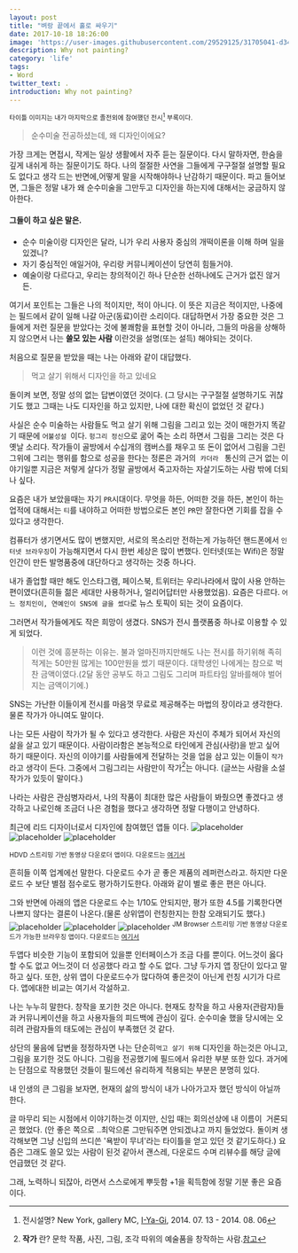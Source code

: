```yaml
---
layout: post
title: "벼랑 끝에서 홀로 싸우기"
date: 2017-10-18 18:26:00
image: 'https://user-images.githubusercontent.com/29529125/31705041-d344fc48-b41e-11e7-8c8a-c599a103b2e2.jpg'
description: Why not painting?
category: 'life'
tags:
- Word
twitter_text: .
introduction: Why not painting?
---
```


<sup>타이틀 이미지는 내가 마지막으로 졸전외에 참여했던 전시[^mc-gallery] 부록이다. </sup>

> 순수미술 전공하셨는데, 왜 디자인이에요? 

가장 크게는 면접시, 작게는 일상 생활에서 자주 듣는 질문이다. 
다시 말하자면, 한숨을 깊게 내쉬게 하는 질문이기도 하다. 
나의 절절한 사연을 그들에게 구구절절 설명할 필요도 없다고 생각 드는 반면에,어떻게 말을 시작해야하나 난감하기 때문이다.
파고 들어보면, 그들은 정말 내가 왜 순수미술을 그만두고 디자인을 하는지에 대해서는 궁금하지 않아한다.

#### 그들이 하고 싶은 말은.
- 순수 미술이랑 디자인은 달라, 니가 우리 사용자 중심의 개떡이론을 이해 하며 일을 있겠니?
- 자기 중심적인 애일거야, 우리랑 커뮤니케이션이 당연히 힘들거야.
- 예술이랑 다르다고, 우리는 창의적이긴 하나 단순한 선하나에도 근거가 없진 않거든.

여기서 포인트는 그들은 나의 적이지만, 적이 아니다. 이 뜻은 지금은 적이지만, 나중에는 필드에서 같이 일해 나갈 아군(동료)이란 소리이다.
대답하면서 가장 중요한 것은 그들에게 저런 질문을 받았다는 것에 불쾌함을 표현할 것이 아니라, 그들의 마음을 상해하지 않으면서 나는 **쓸모 있는 사람** 이란것을 설명(또는 설득) 해야되는 것이다.

처음으로 질문을 받았을 때는 나는 아래와 같이 대답했다.
> 먹고 살기 위해서 디자인을 하고 있네요

돌이켜 보면, 정말 성의 없는 답변이였던 것이다. (그 당시는 구구절절 설명하기도 귀찮기도 했고 그때는 나도 디자인을 하고 있지만, 나에 대한 확신이 없었던 것 같다.)

사실은 순수 미술하는 사람들도 먹고 살기 위해 그림을 그리고 있는 것이 매한가지 똑같기 때문에 `어불성설 `이다. `헝그리 정신`으로 굶어 죽는 소리 하면서 그림을 그리는 것은 다 옛날 소리다. 작가들이 골방에서 수십개의 캠버스를 채우고 또 돈이 없어서 그림을 그린 그위에 그리는 행위를 함으로 성공을 한다는 정론은 과거의  `카더라 ` 통신의 근거 없는 이야기일뿐 지금은 저렇게 살다가 정말 골방에서 죽고자하는 자살기도하는 사람 밖에 더되나 싶다.

요즘은 내가 보았을때는 자기 `PR`시대이다. 무엇을 하든, 어떠한 것을 하든, 본인이 하는 업적에 대해서는 `티`를 내야하고 어떠한 방법으로든 본인 `PR`만 잘한다면 기회를 잡을 수 있다고 생각한다. 

컴퓨터가 생기면서도 많이 변했지만, 서로의 목소리만 전하는게 가능하던 핸드폰에서 `인터넷 브라우징`이 가능해지면서 다시 한번 세상은 많이 변했다. 인터넷(또는 Wifi)은 정말 인간이 만든 발명품중에 대단하다고 생각하는 것중 하나다. 

내가 졸업할 때만 해도 인스타그램, 페이스북, 트위터는 우리나라에서 많이 사용 안하는 편이였다(흔히들 젊은 세대만 사용하거나, 얼리어답터만 사용했었음). 요즘은 다르다. `어느 정치인이, 연예인이 SNS에 글을 썼다`로 뉴스 토픽이 되는 것이 요즘이다.

그러면서 작가들에게도 작은 희망이 생겼다. SNS가 전시 플랫폼중 하나로 이용할 수 있게 되었다. 

> 이런 것에 흥분하는 이유는. 불과 얼마진까지만해도 나는 전시를 하기위해 족히 적게는 50만원 많게는 100만원을 썼기 때문이다. 대학생인 나에게는 참으로 벅찬 금액이였다.(2달 동안 공부도 하고 그림도 그리며 파트타임 알바를해야 벌어지는 금액이기에.)

SNS는 가난한 이들이게 전시를 마음껏 무료로 제공해주는 마법의 장이라고 생각한다. 물론 작가가 아니여도 말이다.

나는 모든 사람이 작가가 될 수 있다고 생각한다. 사람은 자신이 주체가 되어서 자신의 삶을 살고 있기 때문이다. 사람이라함은 본능적으로 타인에게 관심(사랑)을 받고 싶어 하기 때문이다. 자신의 이야기를 사람들에게 전달하는 것을 업을 삼고 있는 이들이 `작가` 라고 생각이 든다. 그중에서 그림그리는 사람만이 작가[^writer]는 아니다. (글쓰는 사람을 소설 작가가 있듯이 말이다.)

나라는 사람은 관심병자라서, 나의 작품이 최대한 많은 사람들이 봐줬으면 좋겠다고 생각하고 나로인해 조금더 나은 경험을 했다고 생각하면 정말 다행이고 안녕하다.

최근에 리드 디자이너로서 디자인에 참여했던 앱들 이다.
![placeholder](https://user-images.githubusercontent.com/29529125/31710054-d92dcc88-b42e-11e7-9c7b-3e98e36e4ea4.gif)
![placeholder](https://user-images.githubusercontent.com/29529125/31710611-7a2fcfc2-b430-11e7-9ff0-1f8959e1bd25.png)
![placeholder](https://user-images.githubusercontent.com/29529125/31710618-80aadd1a-b430-11e7-9f70-dcd30d27577a.png)

<sup>HDVD 스트리밍 기반 동영상 다운로더 앱이다. 다운로드는 [여기서](https://rte4a.app.goo.gl/jdF1) </sup>

흔히들 이쪽 업계에선 말한다. 다운로드 수가 곧 좋은 제품의 레퍼런스라고. 하지만 다운로드 수 보단 별점 점수로도 평가하기도한다.
아래와 같이 별로 좋은 편은 아니다.


그와 반면에 아래의 앱은 다운로드 수는 1/10도 안되지만, 평가 또한 4.5를 기록한다면 나쁘지 않다는 결론이 나온다.(물론 상위앱이 런칭한지는 한참 오래되기도 했다.)
![placeholder](https://user-images.githubusercontent.com/29529125/31710008-bac359de-b42e-11e7-98af-f1f913be8310.gif)
![placeholder](https://user-images.githubusercontent.com/29529125/31710711-c8b026c4-b430-11e7-9e4a-e6865c73faf5.png)
![placeholder](https://user-images.githubusercontent.com/29529125/31710723-d4227034-b430-11e7-9ee3-de13976f5b18.png)
<sup>JM Browser 스트리밍 기반 동영상 다운로드가 가능한 브라우징 앱이다. 다운로드는 [여기서](https://rte4a.app.goo.gl/GZGa) </sup>


두앱다 비슷한 기능이 포함되어 있을뿐 인터페이스가 조금 다를 뿐이다. 어느것이 옳다 할 수도 없고 어느것이 더 성공했다 라고 할 수도 없다. 그냥 두가지 앱 장단이 있다고 말하고 싶다. 또한, 상위 앱이 다운로드수가 많다하여 좋은것이 아닌게 런칭 시기가 다르다. 앱에대한 비교는 여기서 각설하고.

나는 누누히 말한다. 창작을 포기한 것은 아니다. 현재도 창작을 하고 사용자(관람자)들과 커뮤니케이션을 하고 사용자들의 피드백에 관심이 깊다.
순수미술 했을 당시에는 오히려 관람자들의 태도에는 관심이 부족했던 것 같다. 

상단의 물음에 답변을 정정하자면 나는 단순히`먹고 살기 위해` 디자인을 하는것은 아니고, 그림을 포기한 것도 아니다. 그림을 전공했기에 필드에서 유리한 부분 또한 있다.
과거에는 단점으로 작용했던 것들이 필드에선 유리하게 적용되는 부분은 분명히 있다.

내 인생의 큰 그림을 보자면, 현재의 삶의 방식이 내가 나아가고자 했던 방식이 아닐까 한다.

글 마무리 되는 시점에서 이야기하는것 이지만, 신입 때는 회의선상에 내 이름이  거론되곤 했었다. (안 좋은 쪽으로 ..최악으론 그만둬주면 안되겠냐고 까지 들었었다. 돌이켜 생각해보면 그냥 신입의 쓰디쓴 '욕받이 무녀'라는 타이틀을 얻고 있던 것 같기도하다.) 요즘은 그래도 쓸모 있는 사람이 된것 같아서 괜스레, 다운로드 수며 리뷰수를 해당 글에 언급했던 것 같다. 

그래, 노력하니 되잖아, 라면서 스스로에게 뿌듯함 +1을 획득함에 정말 기분 좋은 요즘이다.


[^writer]: **작가** 란? 문학 작품, 사진, 그림, 조각 따위의 예술품을 창작하는 사람.[참고](http://krdic.naver.com/detail.nhn?docid=31904000)
[^mc-gallery]: 전시설명? New York, gallery MC, [I-Ya-Gi](http://www.gallerymc.org/h/i-ya-gi-that-connote-you-and-me/), 2014. 07. 13 - 2014. 08. 06
